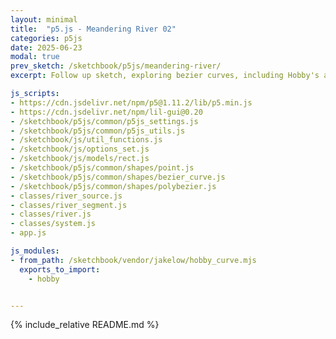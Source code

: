 ```yaml
---
layout: minimal
title:  "p5.js - Meandering River 02"
categories: p5js
date: 2025-06-23
modal: true
prev_sketch: /sketchbook/p5js/meandering-river/
excerpt: Follow up sketch, exploring bezier curves, including Hobby's algorithm.

js_scripts:
- https://cdn.jsdelivr.net/npm/p5@1.11.2/lib/p5.min.js
- https://cdn.jsdelivr.net/npm/lil-gui@0.20
- /sketchbook/p5js/common/p5js_settings.js
- /sketchbook/p5js/common/p5js_utils.js
- /sketchbook/js/util_functions.js
- /sketchbook/js/options_set.js
- /sketchbook/js/models/rect.js
- /sketchbook/p5js/common/shapes/point.js
- /sketchbook/p5js/common/shapes/bezier_curve.js
- /sketchbook/p5js/common/shapes/polybezier.js
- classes/river_source.js
- classes/river_segment.js
- classes/river.js
- classes/system.js
- app.js

js_modules:
- from_path: /sketchbook/vendor/jakelow/hobby_curve.mjs
  exports_to_import:
    - hobby


---
```


{% include_relative README.md %}

